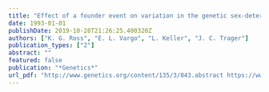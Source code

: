```yaml
---
title: "Effect of a founder event on variation in the genetic sex-determining system of the fire ant Solenopsis invicta"
date: 1993-01-01
publishDate: 2019-10-28T21:26:25.400320Z
authors: ["K. G. Ross", "E. L. Vargo", "L. Keller", "J. C. Trager"]
publication_types: ["2"]
abstract: ""
featured: false
publication: "*Genetics*"
url_pdf: "http://www.genetics.org/content/135/3/843.abstract https://www.genetics.org/content/genetics/135/3/843.full.pdf"
---
```


